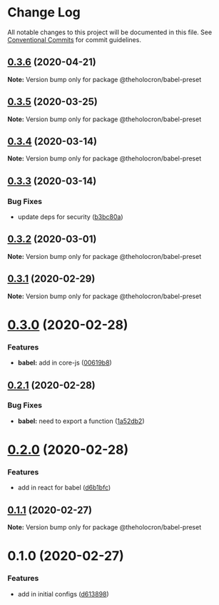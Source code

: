 # Change Log

All notable changes to this project will be documented in this file.
See [Conventional Commits](https://conventionalcommits.org) for commit guidelines.

## [0.3.6](https://github.com/the-holocron/threepio/compare/@theholocron/babel-preset@0.3.5...@theholocron/babel-preset@0.3.6) (2020-04-21)

**Note:** Version bump only for package @theholocron/babel-preset





## [0.3.5](https://github.com/the-holocron/threepio/compare/@theholocron/babel-preset@0.3.4...@theholocron/babel-preset@0.3.5) (2020-03-25)

**Note:** Version bump only for package @theholocron/babel-preset





## [0.3.4](https://github.com/the-holocron/threepio/compare/@theholocron/babel-preset@0.3.3...@theholocron/babel-preset@0.3.4) (2020-03-14)

**Note:** Version bump only for package @theholocron/babel-preset





## [0.3.3](https://github.com/the-holocron/threepio/compare/@theholocron/babel-preset@0.3.2...@theholocron/babel-preset@0.3.3) (2020-03-14)


### Bug Fixes

* update deps for security ([b3bc80a](https://github.com/the-holocron/threepio/commit/b3bc80a8a6baea3fd3dc0b6fb4aa28a9b47ea9a5))





## [0.3.2](https://github.com/the-holocron/threepio/compare/@theholocron/babel-preset@0.3.1...@theholocron/babel-preset@0.3.2) (2020-03-01)

**Note:** Version bump only for package @theholocron/babel-preset





## [0.3.1](https://github.com/the-holocron/threepio/compare/@theholocron/babel-preset@0.3.0...@theholocron/babel-preset@0.3.1) (2020-02-29)

**Note:** Version bump only for package @theholocron/babel-preset





# [0.3.0](https://github.com/the-holocron/threepio/compare/@theholocron/babel-preset@0.2.1...@theholocron/babel-preset@0.3.0) (2020-02-28)


### Features

* **babel:** add in core-js ([00619b8](https://github.com/the-holocron/threepio/commit/00619b8a3e1056f42c5d183f289e8e23333c9150))





## [0.2.1](https://github.com/the-holocron/threepio/compare/@theholocron/babel-preset@0.2.0...@theholocron/babel-preset@0.2.1) (2020-02-28)


### Bug Fixes

* **babel:** need to export a function ([1a52db2](https://github.com/the-holocron/threepio/commit/1a52db23ec961d5b87ff96640ad8ea406f6a6c88))





# [0.2.0](https://github.com/the-holocron/threepio/compare/@theholocron/babel-preset@0.1.1...@theholocron/babel-preset@0.2.0) (2020-02-28)


### Features

* add in react for babel ([d6b1bfc](https://github.com/the-holocron/threepio/commit/d6b1bfceff8994bced600f5fb27e04a3b006f746))





## [0.1.1](https://github.com/the-holocron/threepio/compare/@theholocron/babel-preset@0.1.0...@theholocron/babel-preset@0.1.1) (2020-02-27)

**Note:** Version bump only for package @theholocron/babel-preset





# 0.1.0 (2020-02-27)


### Features

* add in initial configs ([d613898](https://github.com/the-holocron/threepio/commit/d613898f18bb20b7fc879d80c15f025555de2765))
